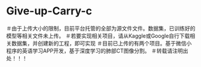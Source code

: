 # Give-up-Carry-c
＃由于上传大小的限制，目前平台托管的全部为源文件文件。数据集，已训练好的模型等相关文件未上传。
＃若要实现相关项目，请从Kaggle或Google自行下载相关数据集，并创建新的工程，即可实现
＃目前已上传的有两个项目。基于微信小程序的英语学习APP开发，基于深度学习的肺部CT图像分割。
＃转载请注明出处！！！
